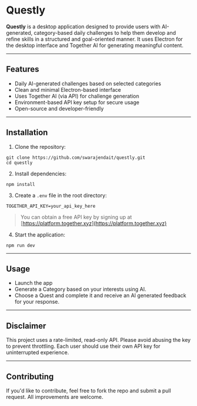 
# Questly

**Questly** is a desktop application designed to provide users with AI-generated, category-based daily challenges to help them develop and refine skills in a structured and goal-oriented manner. It uses Electron for the desktop interface and Together AI for generating meaningful content.

---

## Features

- Daily AI-generated challenges based on selected categories  
- Clean and minimal Electron-based interface  
- Uses Together AI (via API) for challenge generation  
- Environment-based API key setup for secure usage  
- Open-source and developer-friendly

---

## Installation

1. Clone the repository:
```
git clone https://github.com/swarajendait/questly.git  
cd questly  
```

2. Install dependencies:
```
npm install  
```

3. Create a `.env` file in the root directory:
```  
TOGETHER_API_KEY=your_api_key_here  
```  
> You can obtain a free API key by signing up at [https://platform.together.xyz](https://platform.together.xyz)

4. Start the application:
```  
npm run dev  
```

---

## Usage

- Launch the app  
- Generate a Category based on your interests using AI.
- Choose a Quest and complete it and receive an AI generated feedback for your response.   

---

## Disclaimer

This project uses a rate-limited, read-only API. Please avoid abusing the key to prevent throttling. Each user should use their own API key for uninterrupted experience.

---

## Contributing

If you'd like to contribute, feel free to fork the repo and submit a pull request. All improvements are welcome.
